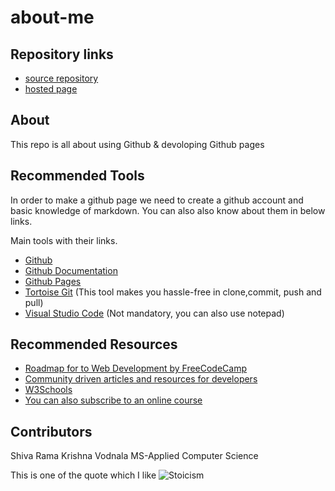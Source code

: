 # about-me

## Repository links

- [source repository](https://github.com/srkvodnala/about-me)
- [hosted page](https://srkvodnala.github.io/about-me/) 


## About
This repo is all about using Github & devoloping Github pages


## Recommended Tools
In order to make a github page we need to create a github account and basic knowledge of markdown.
You can also also know about them in below links.

Main tools with their links.

- [Github](https://github.com/)
- [Github Documentation](https://help.github.com/en/github)
- [Github Pages](https://github.com/adam-p/markdown-here/wiki/Markdown-Cheatsheet) 
- [Tortoise Git](https://tortoisegit.org/) (This tool makes you hassle-free in clone,commit, push and pull)
- [Visual Studio Code](https://code.visualstudio.com/) (Not mandatory, you can also use notepad)

## Recommended Resources

- [Roadmap for to Web Development by FreeCodeCamp](https://www.freecodecamp.org/news/2019-web-developer-roadmap/)
- [Community driven articles and resources for developers](https://roadmap.sh/)
- [W3Schools](https://www.w3schools.com/whatis/)
- [You can also subscribe to an online course](https://www.udemy.com/course/the-complete-junior-to-senior-web-developer-roadmap/)

## Contributors
 Shiva Rama Krishna Vodnala
 MS-Applied Computer Science 

This is one of the quote which I like 
![Stoicism](https://i.pinimg.com/236x/40/42/49/4042491430cfd829a2669ba5afad6875.jpg)
